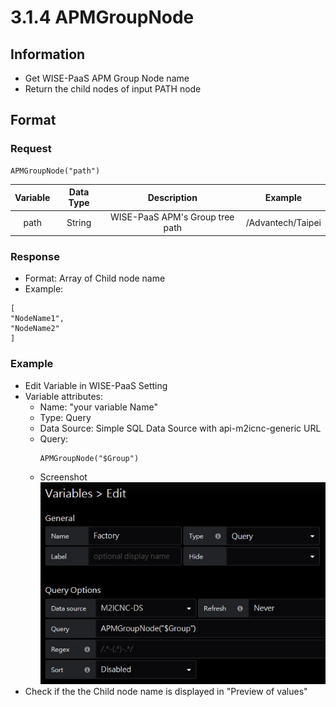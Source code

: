 # 3.1.4 APMGroupNode

## Information

* Get WISE-PaaS APM Group Node name
* Return the child nodes of input PATH node

## Format

### Request

  ```
  APMGroupNode("path")
  ```

  | Variable | Data Type | Description | Example |
  | :---: | :---: | :---: | :---: |
  | path | String | WISE-PaaS APM's Group tree path | /Advantech/Taipei |

### Response 
  * Format: Array of Child node name
  * Example:
  ``` 
  [
  "NodeName1", 
  "NodeName2"
  ]
  ```

### Example

  * Edit Variable in WISE-PaaS Setting     
  * Variable attributes:   
    * Name: "your variable Name"   
    * Type: Query   
    * Data Source: Simple SQL Data Source with api-m2icnc-generic URL   
    * Query:  
      ```
      APMGroupNode("$Group")
      ```
    * Screenshot   
      ![](/images/3.1.4-APMGroupNode-setting.jpg)
  * Check if the the Child node name is displayed in "Preview of values"
